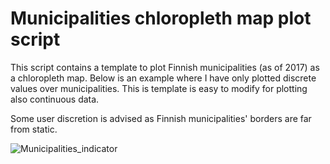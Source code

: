 # Municipalities chloropleth map plot script

This script contains a template to plot Finnish municipalities (as of 2017) as a chloropleth map. Below is an example where I have only plotted discrete values over municipalities. This is template is easy to modify for plotting also continuous data. 

Some user discretion is advised as Finnish municipalities' borders are far from static. 

![Municipalities_indicator](https://user-images.githubusercontent.com/69734538/103466106-67d71680-4d4a-11eb-80be-a9a247f88a89.jpeg)

